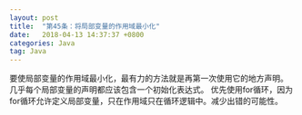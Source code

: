 ```yaml
---
layout: post
title:  "第45条：将局部变量的作用域最小化"
date:   2018-04-13 14:37:37 +0800
categories: Java
tag: Java
---
```



要使局部变量的作用域最小化，最有力的方法就是再第一次使用它的地方声明。
几乎每个局部变量的声明都应该包含一个初始化表达式。
优先使用for循环，因为for循环允许定义局部变量，只在作用域只在循环逻辑中。减少出错的可能性。